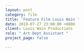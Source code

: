 ```yaml
---
layout: post
category: film
title: 'Feature Film Louis Wain '
date: 2019-07-27 23:00:00 +0000
client: Louis Wain Productions
role: " Art Dept Assistant "
project_page: false

---
```

